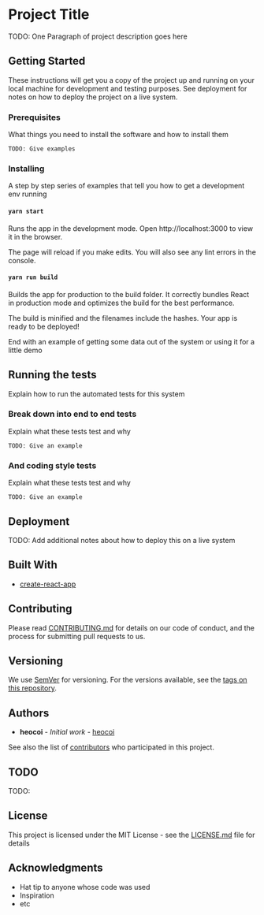 # Project Title

TODO:
One Paragraph of project description goes here

## Getting Started

These instructions will get you a copy of the project up and running on your local machine for development and testing purposes. See deployment for notes on how to deploy the project on a live system.

### Prerequisites

What things you need to install the software and how to install them

```
TODO: Give examples
```

### Installing

A step by step series of examples that tell you how to get a development env running

#### `yarn start`

Runs the app in the development mode.
Open http://localhost:3000 to view it in the browser.

The page will reload if you make edits.
You will also see any lint errors in the console.

#### `yarn run build`

Builds the app for production to the build folder.
It correctly bundles React in production mode and optimizes the build for the best performance.

The build is minified and the filenames include the hashes.
Your app is ready to be deployed!

End with an example of getting some data out of the system or using it for a little demo

## Running the tests

Explain how to run the automated tests for this system

### Break down into end to end tests

Explain what these tests test and why

```
TODO: Give an example
```

### And coding style tests

Explain what these tests test and why

```
TODO: Give an example
```

## Deployment

TODO:
Add additional notes about how to deploy this on a live system

## Built With

- [create-react-app](https://github.com/facebook/create-react-app)

## Contributing

Please read [CONTRIBUTING.md](https://github.com/your/project) for details on our code of conduct, and the process for submitting pull requests to us.

## Versioning

We use [SemVer](http://semver.org/) for versioning. For the versions available, see the [tags on this repository](https://github.com/your/project/tags).

## Authors

- **heocoi** - _Initial work_ - [heocoi](https://github.com/heocoi)

See also the list of [contributors](https://github.com/your/project/contributors) who participated in this project.

## TODO

TODO:

## License

This project is licensed under the MIT License - see the [LICENSE.md](LICENSE.md) file for details

## Acknowledgments

- Hat tip to anyone whose code was used
- Inspiration
- etc
